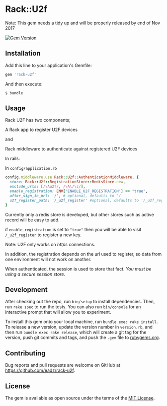 # Rack::U2f

Note: This gem needs a tidy up and will be properly released by end of Nov 2017

[![Gem Version](https://badge.fury.io/rb/rack-u2f.svg)](https://badge.fury.io/rb/rack-u2f)

## Installation

Add this line to your application's Gemfile:

```ruby
gem 'rack-u2f'
```

And then execute:

    $ bundle

## Usage

Rack U2F has two components;

A Rack app to register U2F devices

and

Rack middleware to authenticate against registered U2F devices

In rails:

in `config/application.rb`

```ruby
config.middleware.use Rack::U2f::AuthenticationMiddleware, {
  store: Rack::U2f::RegistrationStore::RedisStore.new,
  exclude_urls: [/\Au2f/, /\A\/\z/],
  enable_registration: ENV['ENABLE_U2F_REGISTRATION'] == "true",
  after_sign_in_url: '/', # optional, defaults to '/'
  u2f_register_path: '/_u2f_register' #optional, defaults to '/_u2f_register'
}
```

Currently only a redis store is developed, but other stores such as active record will be easy to add.

if `enable_registration` is set to `"true"` then you will be able to visit `/_u2f_register` to register a new key.

Note: U2F only works on *https* connections.

In addition, the registration depends on the url used to register, so data from one environment will not work on another.

When authenticated, the session is used to store that fact. *You must be using a secure session store*.

## Development

After checking out the repo, run `bin/setup` to install dependencies. Then, run `rake spec` to run the tests. You can also run `bin/console` for an interactive prompt that will allow you to experiment.

To install this gem onto your local machine, run `bundle exec rake install`. To release a new version, update the version number in `version.rb`, and then run `bundle exec rake release`, which will create a git tag for the version, push git commits and tags, and push the `.gem` file to [rubygems.org](https://rubygems.org).

## Contributing

Bug reports and pull requests are welcome on GitHub at https://github.com/eadz/rack-u2f.

## License

The gem is available as open source under the terms of the [MIT License](http://opensource.org/licenses/MIT).
